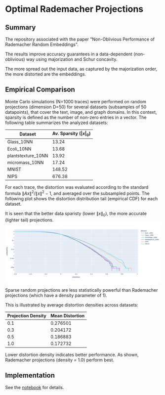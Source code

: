 # Optimal Rademacher Projections

## Summary

The repository associated with the paper "Non-Oblivious Performance of Rademacher Random Embeddings".

The results improve accuracy guarantees in a data-dependent (non-oblivious) way using majorization and Schur concavity.

The more spread out the input data, as captured by the majorization order, the more distorted are the embeddings.

## Empirical Comparison

Monte Carlo simulations (N=1000 traces) were performed on random projections (dimension D=50) for several datasets (subsamples of 50 datapoints), that cover the text, image, and graph domains. In this context, sparsity is defined as the number of non-zero entries in a vector. The following table summarizes the analyzed datasets:

| Dataset | Av. Sparsity ($\|x\|_0$) |
|---------|----------|
| Glass_10NN | 13.24 |
| Ecoli_10NN | 13.68 |
| plantstexture_10NN | 13.92 |
| micromass_10NN | 17.24 |
| MNIST | 148.52 |
| NIPS | 676.38 |

For each trace, the distortion was evaluated according to the standard formula $\|A x\|^2 / \|x\|^2-1$, and averaged over the subsampled points.
The following plot shows the distortion distribution tail (empirical CDF) for each dataset. 

It is seen that the better data sparisty (lower $\| x \|_0$), the more accurate (lighter tail) projections.
![Distortion Comparison](./distortion_comparison.png)

Sparse random projections are less statistically powerful than Rademacher projections (which have a density parameter of 1). 

This is illustrated by average distortion densities across datasets:

| Projection Density | Mean Distortion |
|------------|---------|
| 0.1 | 0.276501 |
| 0.3 | 0.204172 |
| 0.5 | 0.186883 |
| 1.0 | 0.172732 |

Lower distortion density indicates better performance. As shown, Rademacher projections (density = 1.0) perform best.

## Implementation

See the [notebook](./notebooks/OptimalRademacherEmbeddings.ipynb) for details.

